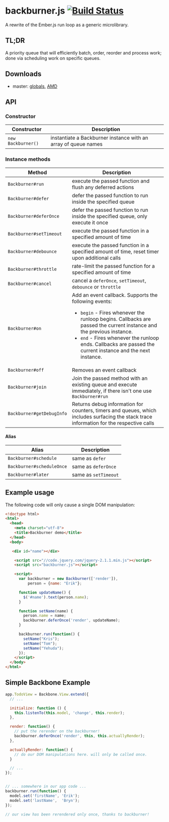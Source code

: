 # backburner.js [![Build Status](https://travis-ci.org/BackburnerJS/backburner.js.svg?branch=master)](https://travis-ci.org/BackburnerJS/backburner.js)
A rewrite of the Ember.js run loop as a generic microlibrary.

## TL;DR
A priority queue that will efficiently batch, order, reorder and process work; done via scheduling work on specific queues.

## Downloads

* master: [globals](http://builds.emberjs.com.s3.amazonaws.com/backburner.js/lastest/backburner.js), [AMD](http://builds.emberjs.com.s3.amazonaws.com/backburner.js/lastest/backburner.amd.js)

## API

### Constructor

|  Constructor | Description  |
|---|---|
| `new Backburner()` | instantiate a Backburner instance with an array of queue names |

### Instance methods

| Method  | Description  |
|---|---|
| `Backburner#run` | execute the passed function and flush any deferred actions |
| `Backburner#defer` | defer the passed function to run inside the specified queue |
| `Backburner#deferOnce` | defer the passed function to run inside the specified queue, only execute it once |
| `Backburner#setTimeout` | execute the passed function in a specified amount of time |
| `Backburner#debounce` | execute the passed function in a specified amount of time, reset timer upon additional calls |
| `Backburner#throttle` | rate-limit the passed function for a specified amount of time |
| `Backburner#cancel` | cancel a `deferOnce`, `setTimeout`, `debounce` or `throttle` |
| `Backburner#on` | Add an event callback. Supports the following events: <br><ul><li>`begin` - Fires whenever the runloop begins. Callbacks are passed the current instance and the previous instance.</li><li>`end` - Fires whenever the runloop ends. Callbacks are passed the current instance and the next instance.</li></ul> |
| `Backburner#off` | Removes an event callback |
| `Backburner#join` | Join the passed method with an existing queue and execute immediately, if there isn't one use `Backburner#run` |
| `Backburner#getDebugInfo` | Returns debug information for counters, timers and queues, which includes surfacing the stack trace information for the respective calls |

#### Alias

| Alias  | Description  |
|---|---|
| `Backburner#schedule` | same as `defer` |
| `Backburner#scheduleOnce` | same as `deferOnce` |
| `Backburner#later` | same as `setTimeout` |

## Example usage

The following code will only cause a single DOM manipulation:

```html
<!doctype html>
<html>
  <head>
    <meta charset="utf-8">
    <title>Backburner demo</title>
  </head>
  <body>

   <div id="name"></div>

    <script src="//code.jquery.com/jquery-2.1.1.min.js"></script>
    <script src="backburner.js"></script>

    <script>
      var backburner = new Backburner(['render']),
          person = {name: "Erik"};

      function updateName() {
        $('#name').text(person.name);
      }

      function setName(name) {
        person.name = name;
        backburner.deferOnce('render', updateName);
      }

      backburner.run(function() {
        setName("Kris");
        setName("Tom");
        setName("Yehuda");
      });
    </script>
  </body>
</html>
```

## Simple Backbone Example

```javascript
app.TodoView = Backbone.View.extend({
  // ...

  initialize: function () {
    this.listenTo(this.model, 'change', this.render);
  },

  render: function() {
    // put the rerender on the backburner!
    backburner.deferOnce('render', this, this.actuallyRender);
  },

  actuallyRender: function() {
    // do our DOM manipulations here. will only be called once.
  }

  // ...
});


// ... somewhere in our app code ...
backburner.run(function() {
  model.set('firstName', 'Erik');
  model.set('lastName',  'Bryn');
});

// our view has been rerendered only once, thanks to backburner!

```
